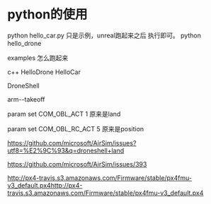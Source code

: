 # python的使用

python hello_car.py 只是示例，unreal跑起来之后 执行即可。
python hello_drone

examples 怎么跑起来

c++
HelloDrone
HelloCar

DroneShell

arm--takeoff

param set COM_OBL_ACT 1      原来是land 

param set COM_OBL_RC_ACT 5   原来是position

https://github.com/microsoft/AirSim/issues?utf8=%E2%9C%93&q=droneshell+land

https://github.com/microsoft/AirSim/issues/393

http://px4-travis.s3.amazonaws.com/Firmware/stable/px4fmu-v3_default.px4http://px4-travis.s3.amazonaws.com/Firmware/stable/px4fmu-v3_default.px4
